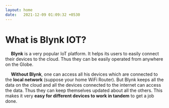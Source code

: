 ```yaml
---
layout: home
date:   2021-12-09 01:09:32 +0530
---
```


# What is Blynk IOT?

&emsp; **Blynk** is a very popular IoT platform. It helps its users to easily connect their devices to the cloud. Thus they can be easily operated from anywhere on the Globe.

&emsp; **Without Blynk**, one can access all his devices which are connected to the **local network** (suppose your home WiFi Router). But Blynk keeps all the data on the cloud and all the devices connected to the internet can access the data. Thus they can keep themselves updated about all the others. This makes it very **easy for different devices to work in tandem** to get a job done.